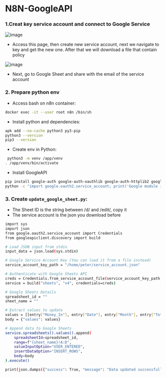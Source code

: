 # N8N-GoogleAPI

### 1.Creat key service account and connect to Google Service

![image](https://github.com/user-attachments/assets/77fd1ba5-935b-469e-b753-77623264c545)

- Access this page, then create new service account, next we navigate to key and get the new one. After that we will download a file that contain policy

![image](https://github.com/user-attachments/assets/c2628dd8-bcbb-4fc0-9227-7721705abf0b)

- Next, go to Google Sheet and share with the email of the service account

### 2. Prepare python env

- Access bash on n8n container:
~~~bash
docker exec -it --user root n8n /bin/sh
~~~

- Install python and dependencies:
~~~bash
apk add --no-cache python3 py3-pip
python3 --version
pip3 --version
~~~

- Create env in Python:
~~~bash
 python3 -m venv /app/venv
. /app/venv/bin/activate
~~~

- Install GoogleAPI
~~~bash
pip install google-auth google-auth-oauthlib google-auth-httplib2 google-api-python-client
python -c "import google.oauth2.service_account; print('Google module is installed')"
~~~

### 3. Create `update_google_sheet.py`:

- The Sheet ID is the string between /d/ and /edit/, copy it
- The service account is the json you download before 
~~~bash
import sys
import json
from google.oauth2.service_account import Credentials
from googleapiclient.discovery import build

# Load JSON input from stdin
input_data = json.load(sys.stdin)

# Google Service Account Key (You can load it from a file instead)
service_account_key_path = "/home/peter/service_account.json"

# Authenticate with Google Sheets API
creds = Credentials.from_service_account_file(service_account_key_path, scopes=["https://www.googleapis.com/auth/spreadsheets"])
service = build("sheets", "v4", credentials=creds)

# Google Sheets Details
spreadsheet_id = ""
sheet_name = ""

# Extract values to update
values = [[entry["Money_In"], entry["Date"], entry["Month"], entry["Total_Monthly"]] for entry in input_data]
body = {"values": values}

# Append data to Google Sheets
service.spreadsheets().values().append(
    spreadsheetId=spreadsheet_id,
    range=f"{sheet_name}!A:D",
    valueInputOption="USER_ENTERED",
    insertDataOption="INSERT_ROWS",
    body=body
).execute()

print(json.dumps({"success": True, "message": "Data updated successfully"}))
~~~~

